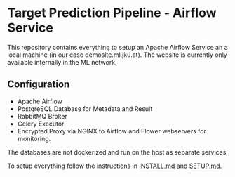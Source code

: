 # Target Prediction Pipeline - Airflow Service

This repository contains everything to setup an Apache Airflow Service an a local machine (in our case demosite.ml.jku.at).
The website is currently only available internally in the ML network.

## Configuration

- Apache Airflow
- PostgreSQL Database for Metadata and Result
- RabbitMQ Broker
- Celery Executor
- Encrypted Proxy via NGINX to Airflow and Flower webservers for monitoring.

The databases are not dockerized and run on the host as separate services.

To setup everything follow the instructions in [INSTALL.md](./INSTALL.md) and [SETUP.md](./SETUP.md).
